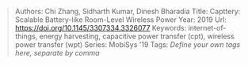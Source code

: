 > Authors: Chi Zhang, Sidharth Kumar, Dinesh Bharadia
> Title: Capttery: Scalable Battery-like Room-Level Wireless Power
> Year: 2019
> Url: https://doi.org/10.1145/3307334.3326077
> Keywords: internet-of-things, energy harvesting, capacitive power transfer (cpt), wireless power transfer (wpt)
> Series: MobiSys '19
> Tags: *Define your own tags here, separate by comma*